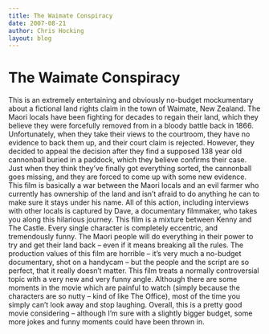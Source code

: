 ```yaml
---
title: The Waimate Conspiracy
date: 2007-08-21
author: Chris Hocking
layout: blog
---
```

# The Waimate Conspiracy

This is an extremely entertaining and obviously no-budget mockumentary about a fictional land rights claim in the town of Waimate, New Zealand. The Maori locals have been fighting for decades to regain their land, which they believe they were forcefully removed from in a bloody battle back in 1866. Unfortunately, when they take their views to the courtroom, they have no evidence to back them up, and their court claim is rejected. However, they decided to appeal the decision after they find a supposed 138 year old cannonball buried in a paddock, which they believe confirms their case. Just when they think they’ve finally got everything sorted, the cannonball goes missing, and they are forced to come up with some new evidence. This film is basically a war between the Maori locals and an evil farmer who currently has ownership of the land and isn’t afraid to do anything he can to make sure it stays under his name. All of this action, including interviews with other locals is captured by Dave, a documentary filmmaker, who takes you along this hilarious journey. This film is a mixture between Kenny and The Castle. Every single character is completely eccentric, and tremendously funny. The Maori people will do everything in their power to try and get their land back – even if it means breaking all the rules. The production values of this film are horrible – it’s very much a no-budget documentary, shot on a handycam – but the people and the script are so perfect, that it really doesn’t matter. This film treats a normally controversial topic with a very new and very funny angle. Although there are some moments in the movie which are painful to watch (simply because the characters are so nutty – kind of like The Office), most of the time you simply can’t look away and stop laughing. Overall, this is a pretty good movie considering – although I’m sure with a slightly bigger budget, some more jokes and funny moments could have been thrown in.